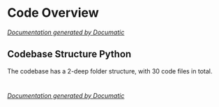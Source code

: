 # Code Overview

[_Documentation generated by Documatic_](https://www.documatic.com)

<!---Documatic-section-Codebase Structure Python-start--->
## Codebase Structure Python

The codebase has a 2-deep folder structure,
                with 30 code files in total.

# #
<!---Documatic-section-Codebase Structure Python-end--->

[_Documentation generated by Documatic_](https://www.documatic.com)